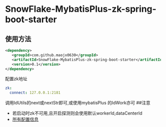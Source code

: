 # SnowFlake-MybatisPlus-zk-spring-boot-starter
## 使用方法
```xml
<dependency>
   <groupId>com.github.maojx0630</groupId>
   <artifactId>SnowFlake-MybatisPlus-zk-spring-boot-starter</artifactId>
   <version>0.1</version>
</dependency>
```
配置zk地址
```yaml
zk:
  connect: 127.0.0.1:2181
```
调用IdUtils的next或nextStr即可,或使用mybatisPlus 的IdWork亦可
##注意
* 若启动时zk不可用,且开启探测则会使用默认workerId,dataCenterId
* [所有配置信息](https://github.com/maojx0630/SnowFlake-MybatisPlus-zk-spring-boot-starter/blob/master/src/main/java/com/github/maojx0630/snowFlakeZk/ZookeeperConfig.java)